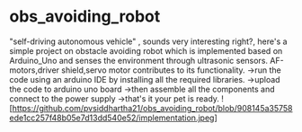 # obs_avoiding_robot
"self-driving autonomous vehicle" , sounds very interesting right?, here's a simple project on obstacle avoiding robot which is implemented based on Arduino_Uno and senses the environment through ultrasonic sensors. AF-motors,driver shield,servo motor contributes to its functionality.
->run the code using an arduino IDE by installing all the required libraries.
->upload the code to arduino uno board 
->then assemble all the components and connect to the power supply
->that's it your pet is ready.
![https://github.com/pvsiddhartha21/obs_avoiding_robot/blob/908145a35758ede1cc257f48b05e7d13dd540e52/implementation.jpeg]
